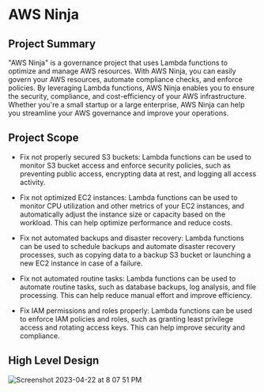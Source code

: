 # AWS Ninja

## Project Summary 

"AWS Ninja" is a governance project that uses Lambda functions to optimize and manage AWS resources. With AWS Ninja, you can easily govern your AWS resources, automate
compliance checks, and enforce policies. By leveraging Lambda functions, AWS Ninja enables you to ensure the security, compliance, and cost-efficiency of your AWS 
infrastructure. Whether you're a small startup or a large enterprise, AWS Ninja can help you streamline your AWS governance and improve your operations.

## Project Scope

- Fix not properly secured S3 buckets: Lambda functions can be used to monitor S3 bucket access and enforce security policies, such as preventing public access, 
encrypting data at rest, and logging all access activity.

- Fix not optimized EC2 instances: Lambda functions can be used to monitor CPU utilization and other metrics of your EC2 instances, and automatically adjust the
 instance size or capacity based on the workload. This can help optimize performance and reduce costs.

- Fix not automated backups and disaster recovery: Lambda functions can be used to schedule backups and automate disaster recovery processes, such as copying data
 to a backup S3 bucket or launching a new EC2 instance in case of a failure.

- Fix not automated routine tasks: Lambda functions can be used to automate routine tasks, such as database backups, log analysis, and file processing. This can help
 reduce manual effort and improve efficiency.

- Fix IAM permissions and roles properly: Lambda functions can be used to enforce IAM policies and roles, such as granting least privilege access and rotating access keys. 
This can help improve security and compliance.

## High Level Design

![Screenshot 2023-04-22 at 8 07 51 PM](https://user-images.githubusercontent.com/43399466/233791082-464d1417-6bfb-46ff-bb32-697a605a1a28.png)